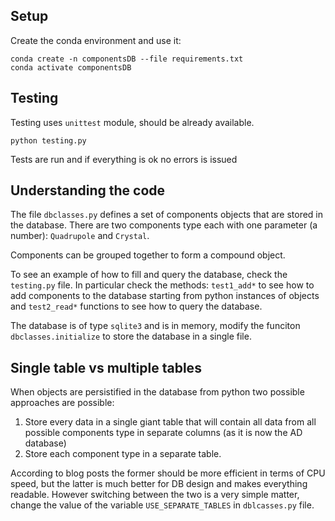 Setup
-----

Create the conda environment and use it:
```
conda create -n componentsDB --file requirements.txt
conda activate componentsDB
```

Testing
-------
Testing uses `unittest` module, should be already available.

`python testing.py`

Tests are run and if everything is ok no errors is issued

Understanding the code
----------------------
The file `dbclasses.py` defines a set of components objects
that are stored in the database. There are two components 
type each with one parameter (a number): `Quadrupole` and 
`Crystal`.

Components can be grouped together to form a compound object.

To see an example of how to fill and query the database, 
check the `testing.py` file. In particular check the methods:
`test1_add*` to see how to add components to the database 
starting from python instances of objects and `test2_read*` 
functions to see how to query the database.

The database is of type `sqlite3` and is in memory, modify
the funciton `dbclasses.initialize` to store the database
in a single file.

Single table vs multiple tables
-------------------------------
When objects are persistified in the database from python
two possible approaches are possible:
 1. Store every data in a single giant table that will 
    contain all data from all possible components type in 
    separate columns (as it is now the AD database)
 2. Store each component type in a separate table.

 According to blog posts the former should be more efficient
 in terms of CPU speed, but the latter is much better for DB 
 design and makes everything readable. However switching
 between the two is a very simple matter, change the value 
 of the variable `USE_SEPARATE_TABLES` in `dblcasses.py` 
 file.

